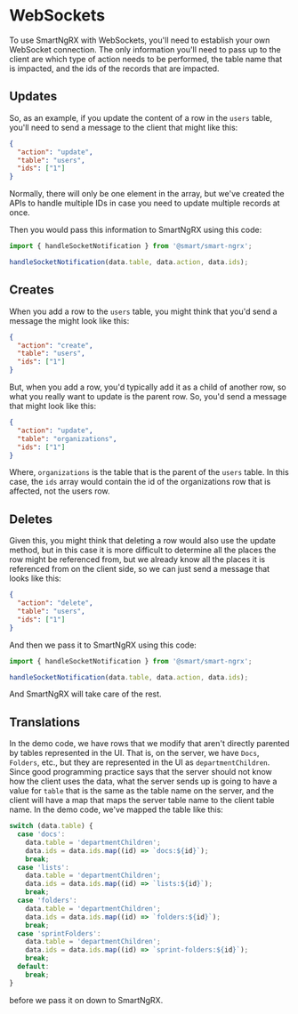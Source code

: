 # WebSockets

To use SmartNgRX with WebSockets, you'll need to establish your own WebSocket connection. The only information you'll need to pass up to the client are which type of action needs to be performed, the table name that is impacted, and the ids of the records that are impacted.

## Updates

So, as an example, if you update the content of a row in the `users` table, you'll need to send a message to the client that might like this:

```json
{
  "action": "update",
  "table": "users",
  "ids": ["1"]
}
```

Normally, there will only be one element in the array, but we've created the APIs to handle multiple IDs in case you need to update multiple records at once.

Then you would pass this information to SmartNgRX using this code:

```typescript
import { handleSocketNotification } from '@smart/smart-ngrx';

handleSocketNotification(data.table, data.action, data.ids);
```

## Creates

When you add a row to the `users` table, you might think that you'd send a message the might look like this:

```json
{
  "action": "create",
  "table": "users",
  "ids": ["1"]
}
```

But, when you add a row, you'd typically add it as a child of another row, so what you really want to update is the parent row. So, you'd send a message that might look like this:

```json
{
  "action": "update",
  "table": "organizations",
  "ids": ["1"]
}
```

Where, `organizations` is the table that is the parent of the `users` table. In this case, the `ids` array would contain the id of the organizations row that is affected, not the users row.

## Deletes

Given this, you might think that deleting a row would also use the update method, but in this case it is more difficult to determine all the places the row might be referenced from, but we already know all the places it is referenced from on the client side, so we can just send a message that looks like this:

```json
{
  "action": "delete",
  "table": "users",
  "ids": ["1"]
}
```

And then we pass it to SmartNgRX using this code:

```typescript
import { handleSocketNotification } from '@smart/smart-ngrx';

handleSocketNotification(data.table, data.action, data.ids);
```

And SmartNgRX will take care of the rest.

## Translations

In the demo code, we have rows that we modify that aren't directly parented by tables represented in the UI. That is, on the server, we have `Docs`, `Folders`, etc., but they are represented in the UI as `departmentChildren`. Since good programming practice says that the server should not know how the client uses the data, what the server sends up is going to have a value for `table` that is the same as the table name on the server, and the client will have a map that maps the server table name to the client table name. In the demo code, we've mapped the table like this:

```typescript
switch (data.table) {
  case 'docs':
    data.table = 'departmentChildren';
    data.ids = data.ids.map((id) => `docs:${id}`);
    break;
  case 'lists':
    data.table = 'departmentChildren';
    data.ids = data.ids.map((id) => `lists:${id}`);
    break;
  case 'folders':
    data.table = 'departmentChildren';
    data.ids = data.ids.map((id) => `folders:${id}`);
    break;
  case 'sprintFolders':
    data.table = 'departmentChildren';
    data.ids = data.ids.map((id) => `sprint-folders:${id}`);
    break;
  default:
    break;
}
```

before we pass it on down to SmartNgRX.
